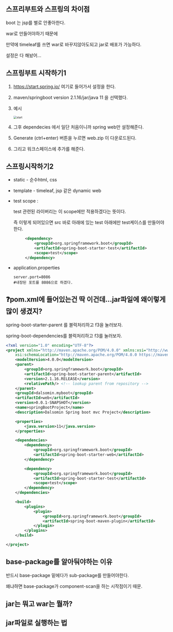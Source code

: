 ## 스프리부트와 스프링의 차이점

boot 는 jsp를 별로 안좋아한다.

war로 만들어야하기 때문에

만약에 timeleaf를 쓰면 war로 바꾸지않아도되고 jar로 배포가 가능하다.

설정은 다 해놨어...



## 스프링부트 시작하기1

1. https://start.spring.io/ 여기로 들어가서 설정을 한다.

2. maven/springboot version 2.1.16/jar/java 11 을 선택했다.

3. 예시

    <img src="C:\Users\Autumnsky\TIL\img\start.PNG" alt="start" style="zoom:60%;" />

4. 그후 dependecies 에서 일단 처음이니까 spring web만 설정해준다.
5. Generate (ctrl+enter) 버튼을 누르면 web.zip 이 다운로드된다.
6. 그리고 워크스페이스에 추가를 해준다. 

 

## 스프링시작하기2

* static - 순수html, css
* template - timeleaf, jsp 같은 dynamic web

* test scope : 

  test 관련된 라이버리는 이 scope에만 적용하겠다는 뜻이다.

  즉 이렇게 되어있으면 src 바로 아래에 있는 test 아래에만 test케이스를 만들어야한다.

   ```xml
  		<dependency>
  			<groupId>org.springframework.boot</groupId>
  			<artifactId>spring-boot-starter-test</artifactId>
  			<scope>test</scope>
  		</dependency>
   ```

* application.properties 

  ```properties
  server.port=8086
  #내장된 포트를 8086으로 하겠다.
  ```

  

## :question:pom.xml에 들어있는건 딱 이건데...jar파일에 왜이렇게 많이 생겼지?

spring-boot-starter-parent 를 블럭처리하고 f3을 눌러보자.

spring-boot-dependencies를 블럭처리하고 f3를 눌러보자.

```xml
<?xml version="1.0" encoding="UTF-8"?>
<project xmlns="http://maven.apache.org/POM/4.0.0" xmlns:xsi="http://www.w3.org/2001/XMLSchema-instance"
	xsi:schemaLocation="http://maven.apache.org/POM/4.0.0 https://maven.apache.org/xsd/maven-4.0.0.xsd">
	<modelVersion>4.0.0</modelVersion>
	<parent>
		<groupId>org.springframework.boot</groupId>
		<artifactId>spring-boot-starter-parent</artifactId>
		<version>2.1.16.RELEASE</version>
		<relativePath/> <!-- lookup parent from repository -->
	</parent>
	<groupId>dalsomin.myboot</groupId>
	<artifactId>web</artifactId>
	<version>0.0.1-SNAPSHOT</version>
	<name>springBootProject</name>
	<description>Dalsomin Spring boot mvc Project</description>

	<properties>
		<java.version>11</java.version>
	</properties>

	<dependencies>
		<dependency>
			<groupId>org.springframework.boot</groupId>
			<artifactId>spring-boot-starter-web</artifactId>
		</dependency>

		<dependency>
			<groupId>org.springframework.boot</groupId>
			<artifactId>spring-boot-starter-test</artifactId>
			<scope>test</scope>
		</dependency>
	</dependencies>

	<build>
		<plugins>
			<plugin>
				<groupId>org.springframework.boot</groupId>
				<artifactId>spring-boot-maven-plugin</artifactId>
			</plugin>
		</plugins>
	</build>

</project>

```



## base-package를 알아둬야하는 이유

반드시 base-package 밑에다가 sub-package를 만들어야한다.

 왜냐하면 base-package가 component-scan을 하는 시작점이기 때문.



## jar는 뭐고 war는 뭘까? 





## jar파일로 실행하는 법

